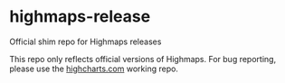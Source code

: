 highmaps-release
=================

Official shim repo for Highmaps releases

This repo only reflects official versions of Highmaps. For bug reporting, please use the [highcharts.com](https://github.com/highslide-software/highcharts.com) working repo.

